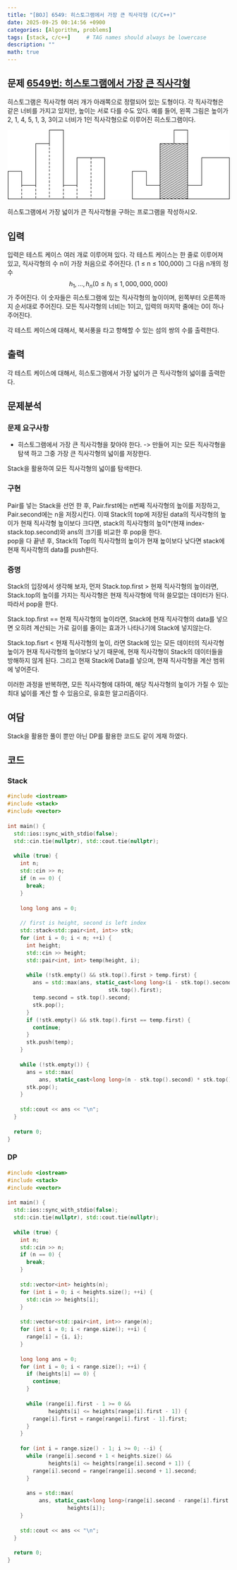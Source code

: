```yaml
---
title: "[BOJ] 6549: 히스토그램에서 가장 큰 직사각형 (C/C++)"
date: 2025-09-25 00:14:56 +0900
categories: [Algorithm, problems]
tags: [stack, c/c++]     # TAG names should always be lowercase
description: ""
math: true
---
```

## 문제 [6549번: 히스토그램에서 가장 큰 직사각형](https://www.acmicpc.net/problem/6549)
히스토그램은 직사각형 여러 개가 아래쪽으로 정렬되어 있는 도형이다. 각 직사각형은 같은 너비를 가지고 있지만, 높이는 서로 다를 수도 있다. 예를 들어, 왼쪽 그림은 높이가 2, 1, 4, 5, 1, 3, 3이고 너비가 1인 직사각형으로 이루어진 히스토그램이다.

![](assets/img/posts/2025-09-25-BOJ-6549-01.png)

히스토그램에서 가장 넓이가 큰 직사각형을 구하는 프로그램을 작성하시오.
## 입력
입력은 테스트 케이스 여러 개로 이루어져 있다. 각 테스트 케이스는 한 줄로 이루어져 있고, 직사각형의 수 n이 가장 처음으로 주어진다. (1 ≤ n ≤ 100,000) 그 다음 n개의 정수 $$ h_1, ..., h_n (0 ≤ h_i ≤ 1,000,000,000) $$가 주어진다. 이 숫자들은 히스토그램에 있는 직사각형의 높이이며, 왼쪽부터 오른쪽까지 순서대로 주어진다. 모든 직사각형의 너비는 1이고, 입력의 마지막 줄에는 0이 하나 주어진다.

각 테스트 케이스에 대해서, 북서풍을 타고 항해할 수 있는 섬의 쌍의 수를 출력한다.
## 출력
각 테스트 케이스에 대해서, 히스토그램에서 가장 넓이가 큰 직사각형의 넓이를 출력한다.

## 문제분석
### 문제 요구사항
- 히스토그램에서 가장 큰 직사각형을 찾아야 한다. -> 만들어 지는 모든 직사각형을 탐색 하고 그중 가장 큰 직사각형의 넓이를 저장한다.

Stack을 활용하여 모든 직사각형의 넓이를 탐색한다.

### 구현
Pair를 넣는 Stack을 선언 한 후, Pair.first에는 n번째 직사각형의 높이를 저장하고, Pair.second에는 n을 저장시킨다.
이때 Stack의 top에 저장된 data의 직사각형의 높이가 현재 직사각형 높이보다 크다면, stack의 직사각형의 높이*(현재 index- stack.top.second)와 ans의 크기를 비교한 후 pop을 한다.<br>
pop을 다 끝낸 후, Stack의 Top의 직사각형의 높이가 현재 높이보다 낮다면 stack에 현재 직사각형의 data를 push한다.

### 증명
Stack의 입장에서 생각해 보자, 먼저 Stack.top.first > 현재 직사각형의 높이라면, Stack.top의 높이를 가지는 직사각형은 현재 직사각형에 막혀 쓸모없는 데이터가 된다. 따라서 pop을 한다.

Stack.top.first == 현재 직사각형의 높이라면, Stack에 현재 직사각형의 data를 넣으면 오히려 계산되는 가로 길이를 줄이는 효과가 나타나기에 Stack에 넣지않는다.

Stack.top.fisrt < 현재 직사각형의 높이, 라면 Stack에 있는 모든 데이터의 직사각형 높이가 현재 직사각형의 높이보다 낮기 때문에, 현재 직사각형이 Stack의 데이터들을 방해하지 않게 된다. 그리고 현재 Stack에 Data를 넣으며, 현재 직사각형을 계산 범위에 넣어준다. 

이러한 과정을 반복하면, 모든 직사각형에 대하여, 해당 직사각형의 높이가 가질 수 있는 최대 넓이를 계산 할 수 있음으로, 유효한 알고리즘이다.

## 여담
Stack을 활용한 풀이 뿐만 아닌 DP를 활용한 코드도 같이 게재 하였다.

## 코드
### Stack
```cpp
#include <iostream>
#include <stack>
#include <vector>

int main() {
  std::ios::sync_with_stdio(false);
  std::cin.tie(nullptr), std::cout.tie(nullptr);

  while (true) {
    int n;
    std::cin >> n;
    if (n == 0) {
      break;
    }

    long long ans = 0;

    // first is height, second is left index
    std::stack<std::pair<int, int>> stk;
    for (int i = 0; i < n; ++i) {
      int height;
      std::cin >> height;
      std::pair<int, int> temp(height, i);

      while (!stk.empty() && stk.top().first > temp.first) {
        ans = std::max(ans, static_cast<long long>(i - stk.top().second) *
                                stk.top().first);
        temp.second = stk.top().second;
        stk.pop();
      }
      if (!stk.empty() && stk.top().first == temp.first) {
        continue;
      }
      stk.push(temp);
    }

    while (!stk.empty()) {
      ans = std::max(
          ans, static_cast<long long>(n - stk.top().second) * stk.top().first);
      stk.pop();
    }

    std::cout << ans << "\n";
  }

  return 0;
}
```
### DP
```cpp
#include <iostream>
#include <stack>
#include <vector>

int main() {
  std::ios::sync_with_stdio(false);
  std::cin.tie(nullptr), std::cout.tie(nullptr);

  while (true) {
    int n;
    std::cin >> n;
    if (n == 0) {
      break;
    }

    std::vector<int> heights(n);
    for (int i = 0; i < heights.size(); ++i) {
      std::cin >> heights[i];
    }

    std::vector<std::pair<int, int>> range(n);
    for (int i = 0; i < range.size(); ++i) {
      range[i] = {i, i};
    }

    long long ans = 0;
    for (int i = 0; i < range.size(); ++i) {
      if (heights[i] == 0) {
        continue;
      }

      while (range[i].first - 1 >= 0 &&
             heights[i] <= heights[range[i].first - 1]) {
        range[i].first = range[range[i].first - 1].first;
      }
    }

    for (int i = range.size() - 1; i >= 0; --i) {
      while (range[i].second + 1 < heights.size() &&
             heights[i] <= heights[range[i].second + 1]) {
        range[i].second = range[range[i].second + 1].second;
      }

      ans = std::max(
          ans, static_cast<long long>(range[i].second - range[i].first + 1) *
                   heights[i]);
    }

    std::cout << ans << "\n";
  }

  return 0;
}
```